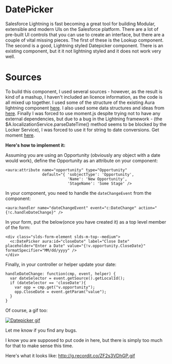 # DatePicker
Salesforce Lightning is fast becoming a great tool for building Modular, extensible and modern UIs on the Salesforce platform.
There are a lot of pre-built UI controls that you can use to create an interface, but there are a couple of vital missing pieces.
The first of these is the Lookup component.
The second is a good, Lightning styled Datepicker component. There is an existing component, but it it not lightning styled and it does not work very well.

# Sources
To build this component, I used several sources - however, as the result is kind of a mashup, I haven't included an licence information, as the code is all mixed up together. 
I used some of the structure of the existing Aura lightning component <a href="https://github.com/forcedotcom/aura/tree/master/aura-components/src/main/components/ui/datePicker" target="_blank">here</a>.
I also used some data structures and ideas from <a href="https://github.com/joshsalverda/datepickr" target="_blank">here</a>.
Finally I was forced to use moment.js despite trying not to have any external dependencies, but due to a bug in the Lightning framework - (the $A.localizationService.parseDateTime() method seems to be blocked by the Locker Service), I was forced to use it for string to date conversions. 
Get moment <a href="http://momentjs.com/downloads/moment.js" target="_blank">here</a>.

**Here's how to implement it:**

Assuming you are using an Opportunity (obviously any object with a date would work), define the Opportunity as an attribute on your component:


    <aura:attribute name="opportunity" type="Opportunity" 
                    default="{ 'sobjectType': 'Opportunity',
                               'Name': 'New Opportunity',
                               'StageName': 'Some Stage' />

In your component, you need to handle the `dateChangeEvent` from the component:
   
    <aura:handler name="dateChangeEvent" event="c:DateChange" action="{!c.handleDateChange}" />


In your form, put the below(once you have created it) as a top level member of the form:

    <div class="slds-form-element slds-m-top--medium">
      <c:DatePicker aura:id="closeDate" label="Close Date" placeholder="Enter a Date" value="{!v.opportunity.CloseDate}" formatSpecifier="MM/dd/yyyy" />
    </div>

Finally, in your controller or helper update your date:

    handleDateChange: function(cmp, event, helper) {
      var dateSelector = event.getSource().getLocalId();
      if (dateSelector == 'closeDate'){
        var opp = cmp.get("v.opportunity");
        opp.CloseDate = event.getParam("value");
      }
    }


Of course, a gif too:

[![Datepicker gif][3]][3]

Let me know if you find any bugs.

I know you are supposed to put code in here, but there is simply too much for that to make sense this time.


  [1]: http://www.soliantconsulting.com/blog/2016/08/build-lightning-date-picker
  [2]: https://github.com/rapsacnz/DatePicker
  [3]: http://i.stack.imgur.com/7roHD.gif

Here's what it looks like: 
http://g.recordit.co/ZF2s3VDhGP.gif

